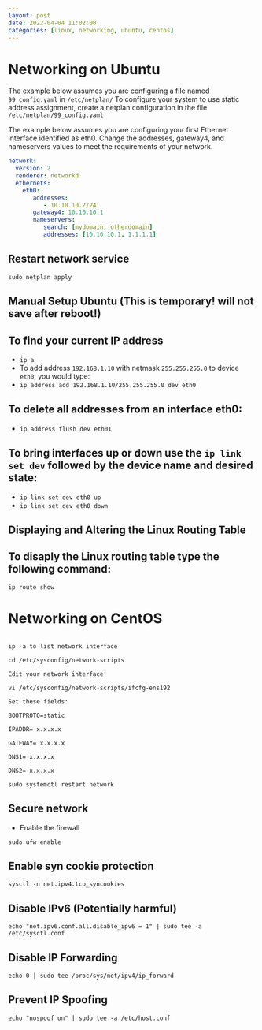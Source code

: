 ```yaml
---
layout: post
date: 2022-04-04 11:02:00
categories: [linux, networking, ubuntu, centos]
---
```


# Networking on Ubuntu
The example below assumes you are configuring a file named `99_config.yaml` in `/etc/netplan/`
To configure your system to use static address assignment, create a netplan configuration in the file `/etc/netplan/99_config.yaml`

The example below assumes you are configuring your first Ethernet interface identified as eth0. 
Change the addresses, gateway4, and nameservers values to meet the requirements of your network.

```yaml
network:
  version: 2
  renderer: networkd
  ethernets:
    eth0:
       addresses:
          - 10.10.10.2/24
       gateway4: 10.10.10.1
       nameservers:
          search: [mydomain, otherdomain]
          addresses: [10.10.10.1, 1.1.1.1] 
```
## Restart network service
```shell          
sudo netplan apply
```

## Manual Setup Ubuntu (This is temporary!  will not save after reboot!)

## To find your current IP address
- `ip a`
- To add address `192.168.1.10` with netmask `255.255.255.0` to device `eth0`, you would type:
- `ip address add 192.168.1.10/255.255.255.0 dev eth0`

## To delete all addresses from an interface eth0:
- `ip address flush dev eth01`

## To bring interfaces up or down use the `ip link set dev` followed by the device name and desired state:
- `ip link set dev eth0 up`
- `ip link set dev eth0 down`

## Displaying and Altering the Linux Routing Table

## To disaply the Linux routing table type the following command:

`ip route show`

# Networking on CentOS

```shell

ip -a to list network interface

cd /etc/sysconfig/network-scripts

Edit your network interface!

vi /etc/sysconfig/network-scripts/ifcfg-ens192

Set these fields:

BOOTPROTO=static

IPADDR= x.x.x.x

GATEWAY= x.x.x.x

DNS1= x.x.x.x

DNS2= x.x.x.x

sudo systemctl restart network

```

## Secure network

- Enable the firewall
```shell
sudo ufw enable
```
## Enable syn cookie protection

`sysctl -n net.ipv4.tcp_syncookies`

## Disable IPv6 (Potentially harmful)

`echo "net.ipv6.conf.all.disable_ipv6 = 1" | sudo tee -a /etc/sysctl.conf`

## Disable IP Forwarding

`echo 0 | sudo tee /proc/sys/net/ipv4/ip_forward`

## Prevent IP Spoofing

`echo "nospoof on" | sudo tee -a /etc/host.conf`
